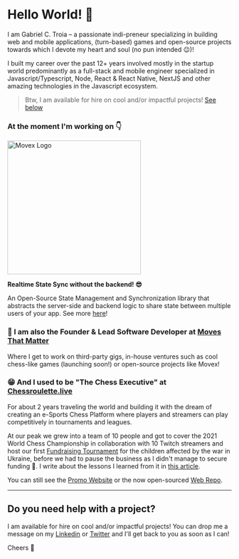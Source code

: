 # Hello World! 🙌

I am Gabriel C. Troia – a passionate indi-preneur specializing in building web and mobile applications, (turn-based) games and open-source projects towards which I devote my heart and soul (no pun intended 😉)!

I built my career over the past 12+ years involved mostly in the startup world predominantly as a full-stack and mobile engineer specialized in Javascript/Typescript, Node, React & React Native, NextJS and other amazing technologies in the Javascript ecosystem.

> Btw, I am available for hire on cool and/or impactful projects! [See below](#do-you-need-help-with-a-project)


### At the moment I'm working on 👇
<a href="https://github.com/movesthatmatter/movex">
  <picture width="500">
    <source media="(prefers-color-scheme: dark)" srcset="https://user-images.githubusercontent.com/2099521/242976583-54e2af34-47d1-4152-8d11-ee79c73e2439.png" width="300">
    <img alt="Movex Logo" src="https://user-images.githubusercontent.com/2099521/242976534-60d063cd-3283-45e3-aac5-bd8ed0eb8946.png" width="300">
  </picture>
</a>

**Realtime State Sync without the backend! 😎**

An Open-Source State Management and Synchronization library that abstracts the server-side and backend logic to share state between multiple users of your app. See more [here](https://movex.dev)!

### 🚀 I am also the Founder & Lead Software Developer at [Moves That Matter](https://github.com/movesthatmatter)

Where I get to work on third-party gigs, in-house ventures such as cool chess-like games (launching soon!) or open-source projects like Movex!

### 😁 And I used to be "The Chess Executive" at [Chessroulette.live](https://partner.chessroulette.live)

For about 2 years traveling the world and building it with the dream of creating an e-Sports Chess Platform where players and streamers can play competitively in tournaments and leagues. 

At our peak we grew into a team of 10 people and got to cover the 2021 World Chess Championship in collaboration with 10 Twitch streamers and host our first [Fundraising Tournament](https://fundraising-ukraine.chessroulette.live) for the children affected by the war in Ukraine, before we had to pause the business as I didn't manage to secure funding 🫠. I write about the lessons I learned from it in [this article](https://dev.to/gabrielctroia/9-lessons-i-learned-from-failing-at-my-first-business-fe5). 

You can still see the [Promo Website](https://partner.chessroulette.live) or the now open-sourced [Web Repo](https://github.com/movesthatmatter/chessroulette-web).

---

## Do you need help with a project?

I am available for hire on cool and/or impactful projects! You can drop me a message on my [Linkedin](https://www.linkedin.com/in/gabrielctroia/) or [Twitter](https://twitter.com/gctroia) and I'll get back to you as soon as I can!

Cheers 🫶

<!--
**GabrielCTroia/gabrielctroia** is a ✨ _special_ ✨ repository because its `README.md` (this file) appears on your GitHub profile.

Here are some ideas to get you started:

- 🔭 I’m currently working on ...
- 🌱 I’m currently learning ...
- 👯 I’m looking to collaborate on ...
- 🤔 I’m looking for help with ...
- 💬 Ask me about ...
- 📫 How to reach me: ...
- 😄 Pronouns: ...
- ⚡ Fun fact: ...
-->
